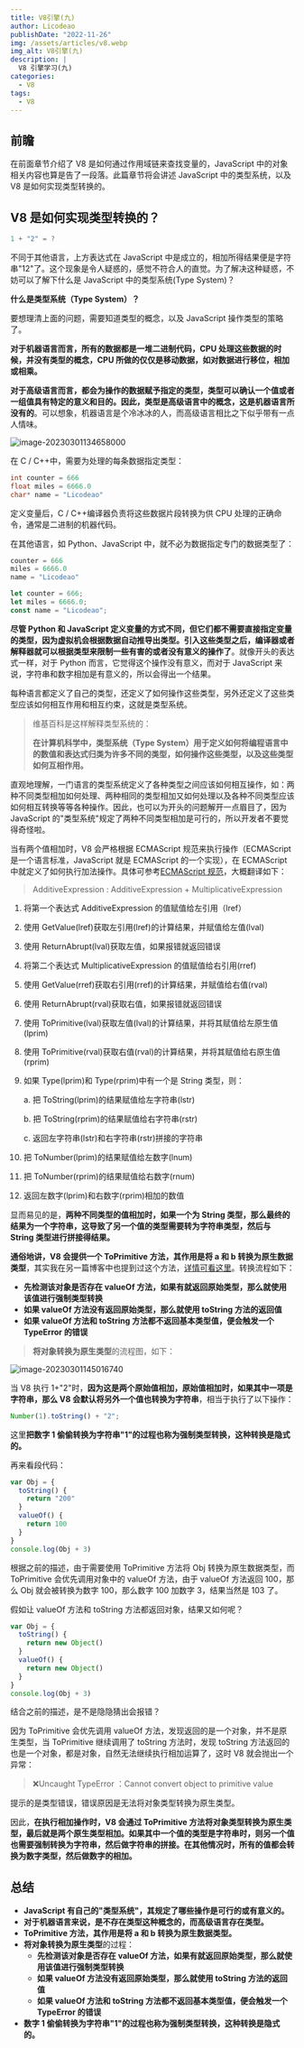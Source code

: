 ```yaml
---
title: V8引擎(九)
author: Licodeao
publishDate: "2022-11-26"
img: /assets/articles/v8.webp
img_alt: V8引擎(九)
description: |
  V8 引擎学习(九)
categories:
  - V8
tags:
  - V8
---
```


## 前瞻

在前面章节介绍了 V8 是如何通过作用域链来查找变量的，JavaScript 中的对象相关内容也算是告了一段落。此篇章节将会讲述 JavaScript 中的类型系统，以及 V8 是如何实现类型转换的。

## V8 是如何实现类型转换的？

```javascript
1 + "2" = ?
```

不同于其他语言，上方表达式在 JavaScript 中是成立的，相加所得结果便是字符串"12"了。这个现象是令人疑惑的，感觉不符合人的直觉。为了解决这种疑惑，不妨可以了解下什么是 JavaScript 中的类型系统(Type System)？

**什么是类型系统（Type System）？**

要想理清上面的问题，需要知道类型的概念，以及 JavaScript 操作类型的策略了。

**对于机器语言而言，所有的数据都是一堆二进制代码，CPU 处理这些数据的时候，并没有类型的概念，CPU 所做的仅仅是移动数据，如对数据进行移位，相加或相乘。**

**对于高级语言而言，都会为操作的数据赋予指定的类型，类型可以确认一个值或者一组值具有特定的意义和目的。因此，类型是高级语言中的概念，这是机器语言所没有的**。可以想象，机器语言是个冷冰冰的人，而高级语言相比之下似乎带有一点人情味。

![image-20230301134658000](https://typora-licodeao.oss-cn-guangzhou.aliyuncs.com/typoraImg/image-20230301134658000.png)

在 C / C++中，需要为处理的每条数据指定类型：

```c
int counter = 666
float miles = 6666.0
char* name = "Licodeao"
```

定义变量后，C / C++编译器负责将这些数据片段转换为供 CPU 处理的正确命令，通常是二进制的机器代码。

在其他语言，如 Python、JavaScript 中，就不必为数据指定专门的数据类型了：

```python
counter = 666
miles = 6666.0
name = "Licodeao"
```

```javascript
let counter = 666;
let miles = 6666.0;
const name = "Licodeao";
```

**尽管 Python 和 JavaScript 定义变量的方式不同，但它们都不需要直接指定变量的类型，因为虚拟机会根据数据自动推导出类型。引入这些类型之后，编译器或者解释器就可以根据类型来限制一些有害的或者没有意义的操作了**。就像开头的表达式一样，对于 Python 而言，它觉得这个操作没有意义，而对于 JavaScript 来说，字符串和数字相加是有意义的，所以会得出一个结果。

每种语言都定义了自己的类型，还定义了如何操作这些类型，另外还定义了这些类型应该如何相互作用和相互约束，这就是类型系统。

> 维基百科是这样解释类型系统的：
>
> **在计算机科学中，类型系统（Type System）用于定义如何将编程语言中的数值和表达式归类为许多不同的类型，如何操作这些类型，以及这些类型如何互相作用。**

直观地理解，一门语言的类型系统定义了各种类型之间应该如何相互操作，如：两种不同类型相加如何处理、两种相同的类型相加又如何处理以及各种不同类型应该如何相互转换等等各种操作。因此，也可以为开头的问题解开一点眉目了，因为 JavaScript 的"类型系统"规定了两种不同类型相加是可行的，所以开发者不要觉得奇怪啦。

当有两个值相加时，V8 会严格根据 ECMAScript 规范来执行操作（ECMAScript 是一个语言标准，JavaScript 就是 ECMAScript 的一个实现），在 ECMAScript 中就定义了如何执行加法操作。具体可参考[ECMAScript 规范](https://262.ecma-international.org/5.1/#sec-11.6.1)，大概翻译如下：

> AdditiveExpression : AdditiveExpression + MultiplicativeExpression

1. 将第一个表达式 AdditiveExpression 的值赋值给左引用（lref）

2. 使用 GetValue(lref)获取左引用(lref)的计算结果，并赋值给左值(lval)

3. 使用 ReturnAbrupt(lval)获取左值，如果报错就返回错误

4. 将第二个表达式 MultiplicativeExpression 的值赋值给右引用(rref)

5. 使用 GetValue(rref)获取右引用(rref)的计算结果，并赋值给右值(rval)

6. 使用 ReturnAbrupt(rval)获取右值，如果报错就返回错误

7. 使用 ToPrimitive(lval)获取左值(lval)的计算结果，并将其赋值给左原生值(lprim)

8. 使用 ToPrimitive(rval)获取右值(rval)的计算结果，并将其赋值给右原生值(rprim)

9. 如果 Type(lprim)和 Type(rprim)中有一个是 String 类型，则：

   a. 把 ToString(lprim)的结果赋值给左字符串(lstr)

   b. 把 ToString(rprim)的结果赋值给右字符串(rstr)

   c. 返回左字符串(lstr)和右字符串(rstr)拼接的字符串

10. 把 ToNumber(lprim)的结果赋值给左数字(lnum)

11. 把 ToNumber(rprim)的结果赋值给右数字(rnum)

12. 返回左数字(lprim)和右数字(rprim)相加的数值

显而易见的是，**两种不同类型的值相加时，如果一个为 String 类型，那么最终的结果为一个字符串，这导致了另一个值的类型需要转为字符串类型，然后与 String 类型进行拼接得结果。**

**通俗地讲，V8 会提供一个 ToPrimitive 方法，其作用是将 a 和 b 转换为原生数据类型**，其实我在另一篇博客中也提到过这个方法，[详情可看这里](https://www.licodeao.top/articles/Exploration%20of%20relational%20operators.html)。转换流程如下：

- **先检测该对象是否存在 valueOf 方法，如果有就返回原始类型，那么就使用该值进行强制类型转换**
- **如果 valueOf 方法没有返回原始类型，那么就使用 toString 方法的返回值**
- **如果 valueOf 方法和 toString 方法都不返回基本类型值，便会触发一个 TypeError 的错误**

> **将对象转换为原生类型**的流程图，如下：

![image-20230301145016740](https://typora-licodeao.oss-cn-guangzhou.aliyuncs.com/typoraImg/image-20230301145016740.png)

当 V8 执行 1+"2"时，**因为这是两个原始值相加，原始值相加时，如果其中一项是字符串，那么 V8 会默认将另外一个值也转换为字符串**，相当于执行了以下操作：

```javascript
Number(1).toString() + "2";
```

这里**把数字 1 偷偷转换为字符串"1"的过程也称为强制类型转换，这种转换是隐式的。**

再来看段代码：

```javascript
var Obj = {
  toString() {
    return "200"
  }
  valueOf() {
    return 100
  }
}
console.log(Obj + 3)
```

根据之前的描述，由于需要使用 ToPrimitive 方法将 Obj 转换为原生数据类型，而 ToPrimitive 会优先调用对象中的 valueOf 方法，由于 valueOf 方法返回 100，那么 Obj 就会被转换为数字 100，那么数字 100 加数字 3，结果当然是 103 了。

假如让 valueOf 方法和 toString 方法都返回对象，结果又如何呢？

```javascript
var Obj = {
  toString() {
    return new Object()
  }
  valueOf() {
    return new Object()
  }
}
console.log(Obj + 3)
```

结合之前的描述，是不是隐隐猜出会报错？

因为 ToPrimitive 会优先调用 valueOf 方法，发现返回的是一个对象，并不是原生类型，当 ToPrimitive 继续调用了 toString 方法时，发现 toString 方法返回的也是一个对象，都是对象，自然无法继续执行相加运算了，这时 V8 就会抛出一个异常：

> ❌Uncaught TypeError ：Cannot convert object to primitive value

提示的是类型错误，错误原因是无法将对象类型转换为原生类型。

因此，**在执行相加操作时，V8 会通过 ToPrimitive 方法将对象类型转换为原生类型，最后就是两个原生类型相加。如果其中一个值的类型是字符串时，则另一个值也需要强制转换为字符串，然后做字符串的拼接。在其他情况时，所有的值都会转换为数字类型，然后做数字的相加。**

## 总结

- **JavaScript 有自己的"类型系统"，其规定了哪些操作是可行的或有意义的。**
- **对于机器语言来说，是不存在类型这种概念的，而高级语言存在类型。**
- **ToPrimitive 方法，其作用是将 a 和 b 转换为原生数据类型。**
- **将对象转换为原生类型**的过程：
  - **先检测该对象是否存在 valueOf 方法，如果有就返回原始类型，那么就使用该值进行强制类型转换**
  - **如果 valueOf 方法没有返回原始类型，那么就使用 toString 方法的返回值**
  - **如果 valueOf 方法和 toString 方法都不返回基本类型值，便会触发一个 TypeError 的错误**
- **数字 1 偷偷转换为字符串"1"的过程也称为强制类型转换，这种转换是隐式的。**
